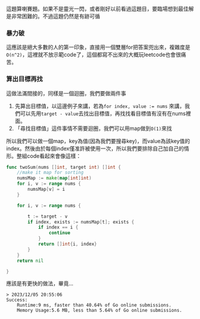 這題算喇賽題。如果不是靈光一閃，或者剛好以前看過這題目，要臨場想到最佳解是非常困難的。不過這題仍然是有跡可循

### 暴力破

這應該是絕大多數的人的第一印象，直接用一個雙層for把答案兜出來，複雜度是 `O(n^2)`，這裡就不放示範code了，這個都寫不出來的大概玩leetcode也會很痛苦。

### 算出目標再找

這做法滿間接的，同樣是一個迴圈，我們要做兩件事
1. 先算出目標值，以這邊例子來講，若為`for index, value := nums` 來講，我們可以先用`target - value`去找出目標值，再找找看目標值有沒有在nums裡面。
2. 「尋找目標值」這件事情不需要迴圈，我們可以用map做到`O(1)`來找

所以我們可以做一個map，key為值(因為我們要搜尋key)，而value為該key值的index。然後由於每個index僅准許被使用一次，所以我們要排除自己加自己的情形。整組code看起來會像這樣：

```go
func twoSum(nums []int, target int) []int {
	//make it map for sorting
	numsMap := make(map[int]int)
	for i, v := range nums {
		numsMap[v] = i
	}

	for i, v := range nums {

		t := target - v
		if index, exists := numsMap[t]; exists {
			if index == i {
				continue
			}
			return []int{i, index}
		}
	}
	return nil

}
```

應該是有更快的做法，畢竟...

```text
> 2023/12/05 20:55:06	
Success:
	Runtime:9 ms, faster than 40.64% of Go online submissions.
	Memory Usage:5.6 MB, less than 5.64% of Go online submissions.
```